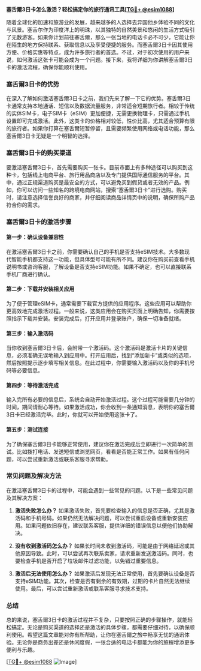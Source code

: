 **塞舌爾3日卡怎么激活？轻松搞定你的旅行通讯工具[[TG💪+ @esim1088](https://t.me/s/esim1088)]**

随着全球化的加速和旅游业的发展，越来越多的人选择去异国他乡体验不同的文化与风景。塞舌尔作为印度洋上的明珠，以其独特的自然美景和悠闲的生活方式吸引了无数游客。如果你计划前往塞舌爾，那么一张当地的电话卡必不可少，它能让你在陌生的地方保持联系、获取信息以及享受便捷的服务。而塞舌爾3日卡因其使用方便、价格实惠等特点，成为许多旅行者的首选。不过，对于初次使用的用户来说，如何激活这张卡可能会成为一个问题。接下来，我将详细为你讲解塞舌爾3日卡的激活流程，确保你能顺利使用。

### 塞舌爾3日卡的优势

在深入了解如何激活塞舌爾3日卡之前，我们先来了解一下它的优势。塞舌爾3日卡通常支持本地通话、短信以及数据流量服务，非常适合短期旅行者。相较于传统的实体SIM卡，电子SIM卡（eSIM）更加便捷，无需更换物理卡，只需通过手机设置即可完成激活。此外，这类卡的价格相对较低，性价比高，尤其适合预算有限的旅行者。如果你打算在塞舌爾短暂停留，且需要频繁使用网络或电话功能，那么塞舌爾3日卡无疑是一个明智的选择。

### 塞舌爾3日卡的购买渠道

要激活塞舌爾3日卡，首先需要购买一张卡。目前市面上有多种途径可以购买到这种卡，包括线上电商平台、旅行用品商店以及专门提供国际通信服务的平台。其中，通过正规渠道购买是最安全的方式，可以避免买到假货或者无效的产品。例如，你可以访问一些知名的跨境电商网站，搜索“塞舌爾3日卡”进行选购。购买时，请注意选择信誉良好的商家，并仔细阅读商品详情页中的说明，确保所购产品符合你的需求。

### 塞舌爾3日卡的激活步骤

#### 第一步：确认设备兼容性
在激活塞舌爾3日卡之前，你需要确认自己的手机是否支持eSIM技术。大多数现代智能手机都支持这一功能，但具体型号可能有所不同。建议你在购买前查看手机说明书或咨询客服，了解设备是否支持eSIM功能。如果不确定，也可以直接联系手机厂商进行确认。

#### 第二步：下载并安装相关应用
为了便于管理eSIM卡，通常需要下载官方提供的应用程序。这些应用可以帮助你更高效地完成激活过程。一般来说，这类应用会在购买页面上明确告知，你需要按照指示下载并安装。安装完成后，打开应用并登录账户，确保一切准备就绪。

#### 第三步：输入激活码
当你收到塞舌爾3日卡后，会附带一个激活码。这个激活码是激活卡片的关键信息，必须准确无误地输入到应用中。打开应用后，找到“添加新卡”或类似的选项，然后按照提示逐步填写相关信息。在此过程中，你需要输入激活码以及你的手机号码等必要信息。

#### 第四步：等待激活完成
输入完所有必要的信息后，系统会自动开始激活过程。这个过程可能需要几分钟的时间，期间请耐心等待。如果激活成功，你会收到一条通知消息，表明你的塞舌爾3日卡已经激活完毕。此时，你就可以开始使用这张卡了。

#### 第五步：测试连接
为了确保塞舌爾3日卡能够正常使用，建议你在激活完成后立即进行一次简单的测试。比如拨打电话、发送短信或浏览网页，看看是否能正常工作。如果有任何问题，可以尝试重新激活或联系客服寻求帮助。

### 常见问题及解决方法

在激活塞舌爾3日卡的过程中，可能会遇到一些常见的问题。以下是一些常见问题及其解决方案：

1. **激活失败怎么办？**
   如果激活失败，首先要检查输入的信息是否正确，尤其是激活码和手机号码。如果仍然无法解决问题，可以尝试重启设备或重新安装应用。如果问题依旧存在，建议联系客服，提供详细的错误信息以便他们协助解决。

2. **没有收到激活码怎么办？**
   如果长时间未收到激活码，可能是由于网络延迟或其他原因导致。此时，可以尝试再次联系卖家，请求重新发送激活码。同时，也要检查手机是否开启了垃圾邮件过滤功能，以免错过重要信息。

3. **激活后无法使用怎么办？**
   如果激活后发现无法正常使用，首先要确认设备是否支持eSIM功能。其次，检查是否有剩余的有效期，过期的卡片自然无法继续使用。最后，可以尝试重新激活或联系客服寻求技术支持。

### 总结

总的来说，塞舌爾3日卡的激活过程并不复杂，只要按照正确的步骤操作，就能轻松搞定。无论是购买渠道的选择还是激活的具体步骤，都需要仔细对待，以确保顺利使用。希望这篇文章能对你有所帮助，让你在塞舌爾之旅中畅享无忧的通讯体验。无论你是商务出差还是休闲度假，一张合适的电话卡都能为你的旅程增添更多便利与乐趣。

[[TG💪+ @esim1088](https://t.me/s/esim1088) ![Image](https://i.postimg.cc/4NQfJmqS/Snipaste-2025-05-13-00-14-12.png)]